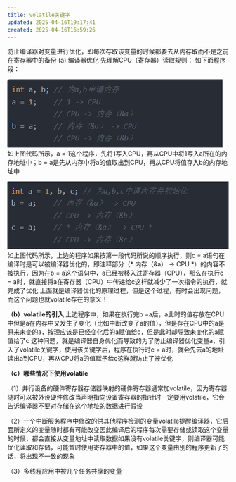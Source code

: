 ```yaml
---
title: volatile关键字
updated: 2025-04-16T19:17:41
created: 2025-04-16T16:59:26
---
```


防止编译器对变量进行优化，即每次存取该变量的时候都要去从内存取而不是之前在寄存器中的备份
\(a\) 编译器优化
先理解CPU（寄存器）读取规则：
如下面程序段：

![image1](../../../resources/c9f27c62b8f44705b10fe7d5b54e77e0.png)
如上图代码所示，a = 1这个程序，先将1写入CPU，再从CPU中将1写入a所在的内存地址中；b = a是先从内存中将a的值取出到CPU，再从CPU将值存入b的内存地址中

![image2](../../../resources/b4b22a8aca8f411d941123dfbe6225bd.png)
如上图代码所示，上边的程序如果按第一段代码所说的顺序执行，则c = a语句在编译时是可以被编译器优化的，即注释部分（\* 内存（&a） -\> CPU \*）的内容不被执行，因为在b = a这个语句中，a已经被移入过寄存器（CPU），那么在执行c = a时，就直接将a在寄存器（CPU）中传递给c这样就减少了一次指令的执行，就完成了优化
上面就是编译器优化的原理过程，但是这个过程，有时会出现问题，而这个问题也就volatile存在的意义！

**（b）volatile的引入**
上边程序中，如果在执行完b =a后，a此时的值存放在CPU中但是a在内存中又发生了变化（比如中断改变了a的值），但是存在CPU中的a是原来未变的a，按理应该是已经变化后的a赋值给c，但是此时却导致未变化的a赋值给了c
这种问题，就是编译器自身优化而导致的为了防止编译器优化变量a，引入了volatile关键字，使用该关键字后，程序在执行时c = a时，就会先去a的地址读出a到CPU，再从CPU将a的值赋予给c这样就防止了被优化

**（c）哪些情况下使用volatile**

（1）并行设备的硬件寄存器存储器映射的硬件寄存器通常加volatile，因为寄存器随时可以被外设硬件修改当声明指向设备寄存器的指针时一定要用volatile，它会告诉编译器不要对存储在这个地址的数据进行假设

（2）一个中断服务程序中修改的供其他程序检测的变量volatile提醒编译器，它后面所定义的变量随时都有可能改变因此编译后的程序每次需要存储或读取这个变量的时候，都会直接从变量地址中读取数据如果没有volatile关键字，则编译器可能优化读取和存储，可能暂时使用寄存器中的值，如果这个变量由别的程序更新了的话，将出现不一致的现象

（3）多线程应用中被几个任务共享的变量

